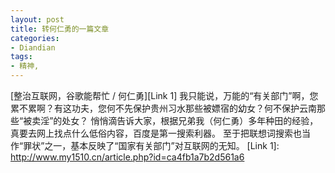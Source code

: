 ```yaml
---
layout: post
title: 转何仁勇的一篇文章
categories:
- Diandian
tags:
- 精神, 
---
```

\[整治互联网，谷歌能帮忙 / 何仁勇\]\[Link 1\] 我只能说，万能的“有关部门”啊，您累不累啊？有这功夫，您何不先保护贵州习水那些被嫖宿的幼女？何不保护云南那些“被卖淫”的处女？ 悄悄滴告诉大家，根据兄弟我（何仁勇）多年种田的经验，真要去网上找点什么低俗内容，百度是第一搜索利器。 至于把联想词搜索也当作“罪状”之一，基本反映了“国家有关部门”对互联网的无知。 \[Link 1\]: http://www.my1510.cn/article.php?id=ca4fb1a7b2d561a6